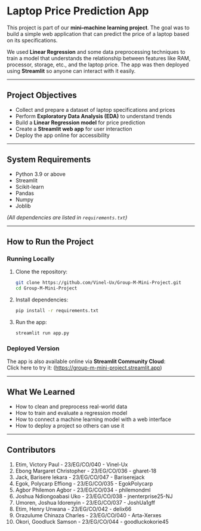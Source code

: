 #  Laptop Price Prediction App  

This project is part of our **mini–machine learning project**. The goal was to build a simple web application that can predict the price of a laptop based on its specifications.  

We used **Linear Regression** and some data preprocessing techniques to train a model that understands the relationship between features like RAM, processor, storage, etc., and the laptop price. The app was then deployed using **Streamlit** so anyone can interact with it easily.  

---

##  Project Objectives  
- Collect and prepare a dataset of laptop specifications and prices  
- Perform **Exploratory Data Analysis (EDA)** to understand trends  
- Build a **Linear Regression model** for price prediction  
- Create a **Streamlit web app** for user interaction  
- Deploy the app online for accessibility  

---

##  System Requirements  
- Python 3.9 or above  
- Streamlit  
- Scikit-learn  
- Pandas  
- Numpy  
- Joblib  

*(All dependencies are listed in `requirements.txt`)*  

---

##  How to Run the Project  

###  Running Locally  
1. Clone the repository:  
   ```bash
   git clone https://github.com/Vinel-Ux/Group-M-Mini-Project.git
   cd Group-M-Mini-Project
   ```
2. Install dependencies:  
   ```bash
   pip install -r requirements.txt
   ```
3. Run the app:  
   ```bash
   streamlit run app.py
   ```

###  Deployed Version  
The app is also available online via **Streamlit Community Cloud**:  
Click here to try it: (https://group-m-mini-project.streamlit.app) 

---

##  What We Learned  
- How to clean and preprocess real-world data  
- How to train and evaluate a regression model  
- How to connect a machine learning model with a web interface  
- How to deploy a project so others can use it  

---

##  Contributors  
1. Etim, Victory Paul - 23/EG/CO/040 - Vinel-Ux
2. Ebong Margaret Christopher - 23/EG/CO/036 - gharet-18
3. Jack, Barisere lekara - 23/EG/CO/047 - Bariserejack
4. Egok, Polycarp Effiong - 23/EG/CO/035 - EgokPolycarp
5. Agbor Philemon Agbor - 23/EG/CO/034 - philemondml
6. Joshua Ndiongoabasi Uko - 23/EG/CO/038 - jnenterprise25-NJ
7. Umoren, Joshua Idorenyin - 23/EG/CO/037 - JoshUa1gff
8. Etim, Henry Unwana - 23/EG/CO/042 - delix66
9. Orazulume Chinaza Charles - 23/EG/CO/040 - Arta-Xerxes
10. Okori, Goodluck Samson - 23/EG/CO/044 - goodluckokorie45


